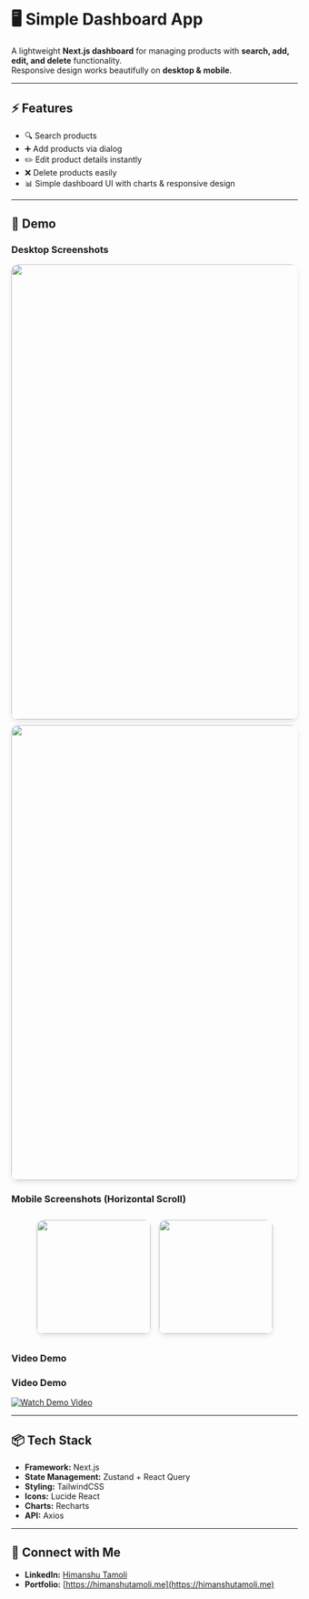 # 🖥️ Simple Dashboard App

A lightweight **Next.js dashboard** for managing products with **search, add, edit, and delete** functionality.  
Responsive design works beautifully on **desktop & mobile**.

---

## ⚡ Features

- 🔍 Search products  
- ➕ Add products via dialog  
- ✏️ Edit product details instantly  
- ❌ Delete products easily  
- 📊 Simple dashboard UI with charts & responsive design  

---

## 📱 Demo

### Desktop Screenshots
<div style="display: flex; flex-direction: column; align-items: center; gap: 10px; margin-bottom: 20px;">
  <img src="https://github.com/user-attachments/assets/55dae366-7c47-496d-a3a4-6e31f71f709b" width="800" style="border-radius: 12px; box-shadow: 0 4px 8px rgba(0,0,0,0.1);" />
  <img src="https://github.com/user-attachments/assets/d8bf6952-9474-44f5-96b9-505f0e048ed2" width="800" style="border-radius: 12px; box-shadow: 0 4px 8px rgba(0,0,0,0.1);" />
</div>

### Mobile Screenshots (Horizontal Scroll)
<div style="display: flex; justify-content: center; overflow-x: auto; gap: 15px; padding: 10px;">
  <img src="https://github.com/user-attachments/assets/718b0f8a-07ee-4960-ae8b-492266eef02a" width="200" style="border-radius: 12px; flex-shrink: 0; box-shadow: 0 4px 8px rgba(0,0,0,0.1);" />
  <img src="https://github.com/user-attachments/assets/43b54bb2-32c8-49ad-8a5e-1b49d5559af7" width="200" style="border-radius: 12px; flex-shrink: 0; box-shadow: 0 4px 8px rgba(0,0,0,0.1);" />
</div>

### Video Demo
### Video Demo
[![Watch Demo Video](https://img.youtube.com/vi/<video-id>/0.jpg)](https://github.com/user-attachments/assets/e939fe9d-c630-4a77-b249-c2d56be8f04c)



---

## 📦 Tech Stack

- **Framework:** Next.js  
- **State Management:** Zustand + React Query  
- **Styling:** TailwindCSS  
- **Icons:** Lucide React  
- **Charts:** Recharts  
- **API:** Axios  

---

## 📌 Connect with Me

- **LinkedIn:** [Himanshu Tamoli](https://www.linkedin.com/in/himanshutamoli24)  
- **Portfolio:** [https://himanshutamoli.me](https://himanshutamoli.me)
